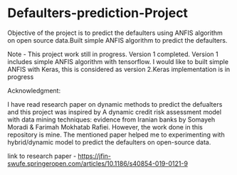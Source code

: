 # Defaulters-prediction-Project
Objective of the project is to predict the defaulters using ANFIS algorithm on open source data.Built simple ANFIS algorithm to predict the defaulters.

Note - This project work still in progress. Version 1 completed. Version 1 includes simple ANFIS algorithm with tensorflow. I would like to built simple ANFIS with Keras, this is considered as version 2.Keras implementation is in progress

Acknowledgment:

I have read research paper on dynamic methods to predict the defualters and this project was inspired by A dynamic credit risk assessment model with data mining techniques: evidence from Iranian banks by Somayeh Moradi & Farimah Mokhatab Rafiei. However, the work done in this repository is mine. The mentioned paper helped me to experimenting with hybrid/dynamic model to predict the defaulters on open-source data.

link to research paper - https://jfin-swufe.springeropen.com/articles/10.1186/s40854-019-0121-9


